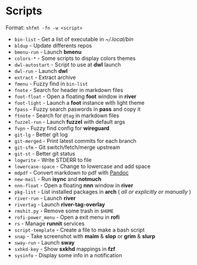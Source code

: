 # Scripts

Format: `shfmt -fn -w <script>`

-   `bin-list` - Get a list of executable in _~/.local/bin_
-   `bldup` - Update differents repos
-   `bmenu-run` - Launch **bmenu**
-   `colors-*` - Some scripts to display colors themes
-   `dwl-autostart` - Script to use at **dwl** launch
-   `dwl-run` - Launch **dwl**
-   `extract` - Extract archive
-   `fmenu` - Fuzzy find in `bin-list`
-   `fnote` - Search for header in markdown files
-   `foot-float` - Open a floating **foot** window in **river**
-   `foot-light` - Launch a **foot** instance with light theme
-   `fpass` - Fuzzy search paswords in **pass** and copy it
-   `ftnote` - Search for `@tag` in markdown files
-   `fuzzel-run` - Launch **fuzzel** with default args
-   `fvpn` - Fuzzy find config for **wireguard**
-   `git-lg` - Better git log
-   `git-merged` - Print latest commits for each branch
-   `git-sfm` - Git switch/fetch/merge upstream
-   `git-st` - Better git status
-   `logwrite` - Write STDERR to file
-   `lowercase-space` - Change to lowercase and add space
-   `mdpdf` - Convert markdown to pdf with [Pandoc](https://github.com/jgm/pandoc)
-   `new-mail` - Run **isync** and **notmuch**
-   `nnn-float` - Open a floating **nnn** window in **river**
-   `pkg-list` - List installed packages in **arch** ( _all or explicitly or manually_ )
-   `river-run` - Launch **river**
-   `rivertag` - Launch **river-tag-overlay**
-   `rmshit.py` - Remove some trash in `$HOME`
-   `rofi-power_menu` - Open a exit menu in **rofi**
-   `rs` - Manage **runnit** services
-   `script-template` - Create a file to make a bash script
-   `snap` - Take screenshot with **maim** & **slop** or **grim** & **slurp**
-   `sway-run` - Launch **sway**
-   `sxhkd-key` - Show **sxkhd** mappings in **fzf**
-   `sysinfo` - Display some info in a notification
